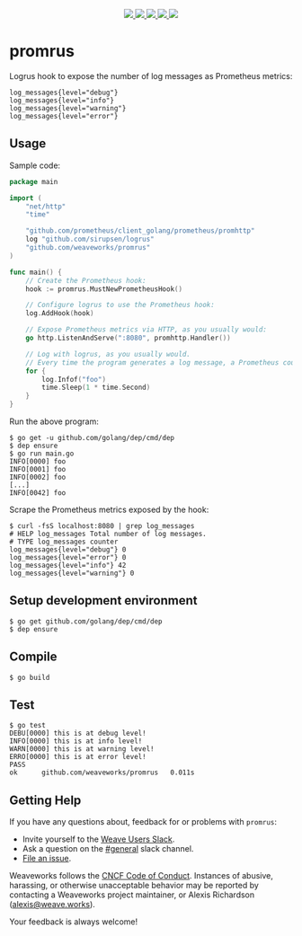 <p align="center">
	<a href="https://github.com/weaveworks/promrus/releases/latest">
		<img src="https://img.shields.io/github/release/weaveworks/promrus.svg"/>
	</a>
	<a href="https://travis-ci.org/weaveworks/promrus">
		<img src="https://img.shields.io/travis/weaveworks/promrus.svg"/>
	</a>
	<a href="https://coveralls.io/github/weaveworks/promrus?branch=master">
		<img src="https://img.shields.io/coveralls/weaveworks/promrus.svg"/>
	</a>
	<a href="https://goreportcard.com/report/github.com/weaveworks/promrus">
		<img src="https://goreportcard.com/badge/github.com/weaveworks/promrus"/>
	</a>
	<a href="LICENSE">
		<img src="https://img.shields.io/badge/license-Apache%202.0-blue.svg"/>
	</a>
</p>

# promrus
Logrus hook to expose the number of log messages as Prometheus metrics:
```
log_messages{level="debug"}
log_messages{level="info"}
log_messages{level="warning"}
log_messages{level="error"}
```

## Usage

Sample code:
```go
package main

import (
	"net/http"
	"time"

	"github.com/prometheus/client_golang/prometheus/promhttp"
	log "github.com/sirupsen/logrus"
	"github.com/weaveworks/promrus"
)

func main() {
	// Create the Prometheus hook:
	hook := promrus.MustNewPrometheusHook()

	// Configure logrus to use the Prometheus hook:
	log.AddHook(hook)

	// Expose Prometheus metrics via HTTP, as you usually would:
	go http.ListenAndServe(":8080", promhttp.Handler())

	// Log with logrus, as you usually would.
	// Every time the program generates a log message, a Prometheus counter is incremented for the corresponding level.
	for {
		log.Infof("foo")
		time.Sleep(1 * time.Second)
	}
}
```

Run the above program:
```
$ go get -u github.com/golang/dep/cmd/dep
$ dep ensure
$ go run main.go
INFO[0000] foo
INFO[0001] foo
INFO[0002] foo
[...]
INFO[0042] foo
```

Scrape the Prometheus metrics exposed by the hook:
```
$ curl -fsS localhost:8080 | grep log_messages
# HELP log_messages Total number of log messages.
# TYPE log_messages counter
log_messages{level="debug"} 0
log_messages{level="error"} 0
log_messages{level="info"} 42
log_messages{level="warning"} 0
```

## Setup development environment
```
$ go get github.com/golang/dep/cmd/dep
$ dep ensure
```

## Compile
```
$ go build
```

## Test
```
$ go test
DEBU[0000] this is at debug level!
INFO[0000] this is at info level!
WARN[0000] this is at warning level!
ERRO[0000] this is at error level!
PASS
ok  	github.com/weaveworks/promrus	0.011s
```

## <a name="help"></a>Getting Help

If you have any questions about, feedback for or problems with `promrus`:

- Invite yourself to the <a href="https://slack.weave.works/" target="_blank">Weave Users Slack</a>.
- Ask a question on the [#general](https://weave-community.slack.com/messages/general/) slack channel.
- [File an issue](https://github.com/weaveworks/promrus/issues/new).

Weaveworks follows the [CNCF Code of Conduct](https://github.com/cncf/foundation/blob/master/code-of-conduct.md). Instances of abusive, harassing, or otherwise unacceptable behavior may be reported by contacting a Weaveworks project maintainer, or Alexis Richardson (alexis@weave.works).

Your feedback is always welcome!
